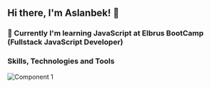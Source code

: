 ## Hi there, I'm Aslanbek! 👋

### :book: Currently I'm learning JavaScript at Elbrus BootCamp (Fullstack JavaScript Developer)


### Skills, Technologies and Tools

![Component 1](https://user-images.githubusercontent.com/99525626/171757813-bc93e7bd-a68f-4df7-a7c3-93dd09167e5f.png)
